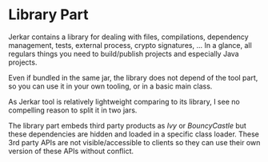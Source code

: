 # Library Part

Jerkar contains a library for dealing with files, compilations, dependency management, tests, 
external process, crypto signatures, ... In a glance, all regulars things you need to build/publish projects and especially Java projects.

Even if bundled in the same jar, the library does not depend of the tool part, so you can use it in your own 
tooling, or in a basic main class.

As Jerkar tool is relatively lightweight comparing to its library, I see no compelling reason to split it in two jars.

The library part embeds third party products as _Ivy_ or _BouncyCastle_ but these dependencies are hidden and loaded in 
a specific class loader. These 3rd party APIs are not visible/accessible to clients so they can use their own 
version of these APIs without conflict.




